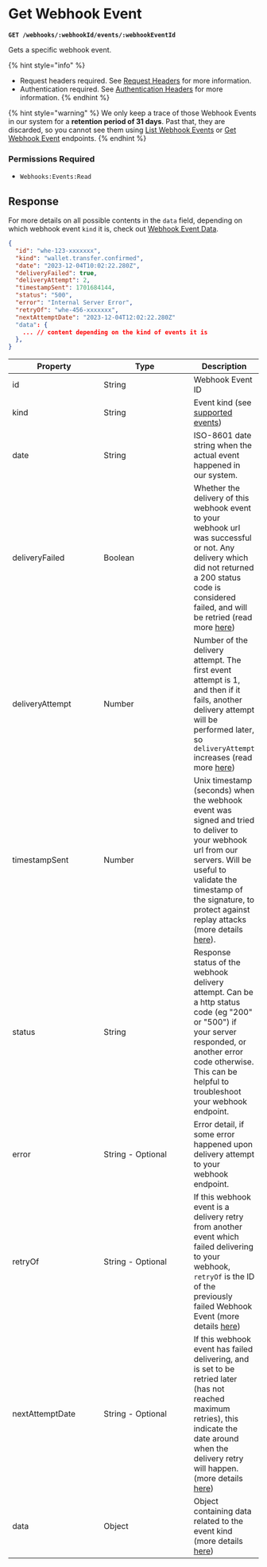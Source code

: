 # Get Webhook Event

**`GET /webhooks/:webhookId/events/:webhookEventId`**

Gets a specific webhook event.&#x20;

{% hint style="info" %}
* Request headers required. See [Request Headers](../../getting-started/request-headers.md) for more information.
* Authentication required. See [Authentication Headers](../../getting-started/request-headers.md#authentication-headers) for more information.
{% endhint %}

{% hint style="warning" %}
We only keep a trace of those Webhook Events in our system for a **retention period of 31 days**. Past that, they are discarded, so you cannot see them using [List Webhook Events](list-webhook-events.md) or [Get Webhook Event](get-webhook-event.md) endpoints.
{% endhint %}

### Permissions Required

* `Webhooks:Events:Read`

## Response

For more details on all possible contents in the `data` field, depending on which webhook event `kind` it is, check out [Webhook Event Data](https://docs.dfns.co/d/api-docs/webhooks#event-data).

```json
{
  "id": "whe-123-xxxxxxx",
  "kind": "wallet.transfer.confirmed",
  "date": "2023-12-04T10:02:22.280Z",
  "deliveryFailed": true,
  "deliveryAttempt": 2,
  "timestampSent": 1701684144,
  "status": "500",
  "error": "Internal Server Error",
  "retryOf": "whe-456-xxxxxxx",
  "nextAttemptDate": "2023-12-04T12:02:22.280Z"
  "data": {
    ... // content depending on the kind of events it is
  },
}
```

<table data-full-width="true"><thead><tr><th width="179.33333333333331">Property</th><th width="193">Type</th><th>Description</th></tr></thead><tbody><tr><td>id</td><td>String</td><td>Webhook Event ID</td></tr><tr><td>kind</td><td>String</td><td>Event kind (see <a href="./#supported-webhook-events">supported events</a>)</td></tr><tr><td>date</td><td>String</td><td>ISO-8601 date string when the actual event happened in our system.</td></tr><tr><td>deliveryFailed</td><td>Boolean</td><td>Whether the delivery of this webhook event to your webhook url was successful or not. Any delivery which did not returned a 200 status code is considered failed, and will be retried (read more <a href="./#webhook-event-deliveries-and-retries">here</a>)</td></tr><tr><td>deliveryAttempt</td><td>Number</td><td>Number of the delivery attempt. The first event attempt is 1, and then if it fails, another delivery attempt will be performed later, so <code>deliveryAttempt</code> increases (read more <a href="./#webhook-event-deliveries-and-retries">here</a>)</td></tr><tr><td>timestampSent</td><td>Number</td><td>Unix timestamp (seconds) when the webhook event was signed and tried to deliver to your webhook url from our servers. Will be useful to validate the timestamp of the signature, to protect against replay attacks (more details <a href="./#verify-events-1">here</a>).</td></tr><tr><td>status</td><td>String</td><td>Response status of the webhook delivery attempt. Can be a http status code (eg "200" or "500") if your server responded, or another error code otherwise. This can be helpful to troubleshoot your webhook endpoint.</td></tr><tr><td>error</td><td>String - Optional</td><td>Error detail, if some error happened upon delivery attempt to your webhook endpoint.</td></tr><tr><td>retryOf</td><td>String - Optional</td><td>If this webhook event is a delivery retry from another event which failed delivering to your webhook, <code>retryOf</code> is the ID of the previously failed Webhook Event (more details <a href="./#webhook-event-deliveries-and-retries">here</a>)</td></tr><tr><td>nextAttemptDate</td><td>String - Optional</td><td>If this webhook event has failed delivering, and is set to be retried later (has not reached maximum retries), this indicate the date around when the delivery retry will happen. (more details <a href="./#webhook-event-deliveries-and-retries">here</a>) </td></tr><tr><td>data</td><td>Object</td><td>Object containing data related to the event kind (more details <a href="./#webhook-event-data">here</a>)</td></tr></tbody></table>

